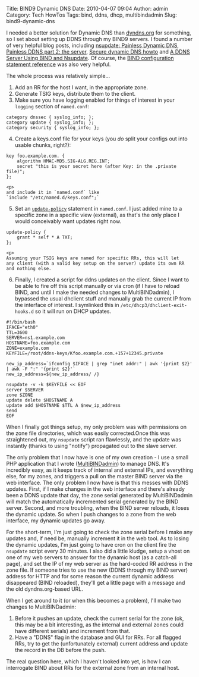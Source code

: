 Title: BIND9 Dynamic DNS
Date: 2010-04-07 09:04
Author: admin
Category: Tech HowTos
Tags: bind, ddns, dhcp, multibindadmin
Slug: bind9-dynamic-dns

I needed a better solution for Dynamic DNS than [dyndns.org][] for
something, so I set about setting up DDNS through my BIND9 servers. I
found a number of very helpful blog posts, including [nsupdate: Painless
Dynamic DNS][], [Painless DDNS part 2: the server][], [Secure dynamic
DNS howto][] and [A DDNS Server Using BIND and Nsupdate][]. Of course,
the [BIND configuration statement reference][] was also very helpful.

The whole process was relatively simple...

1.  Add an RR for the host I want, in the appropriate zone.
2.  Generate TSIG keys, distribute them to the client.
3.  Make sure you have logging enabled for things of interest in your
    `logging` section of `named.conf`:

~~~~{.text}
category dnssec { syslog_info; };
category update { syslog_info; };
category security { syslog_info; };
~~~~

4.  Create a keys.conf file for your keys (you *do* split your configs
    out into usable chunks, right?):

~~~~{.text}
key foo.example.com. {
    algorithm HMAC-MD5.SIG-ALG.REG.INT;
    secret "this is your secret here (after Key: in the .private file)";
};
~~~~

    <p>
    and include it in `named.conf` like
    `include "/etc/named.d/keys.conf";`

5.  Set an [`update-policy`][] statement in `named.conf`. I just added
    mine to a specific zone in a specific view (external), as that's the
    only place I would conceivably want updates right now.

    </p>
~~~~{.text}
update-policy {
    grant * self * A TXT;
};
~~~~

    <p>
    Assuming your TSIG keys are named for specific RRs, this will let
    any client (with a valid key setup on the server) update its own RR
    and nothing else.

6.  Finally, I created a script for ddns updates on the client. Since I
    want to be able to fire off this script manually or via cron (if I
    have to reload BIND, and until I make the needed changes to
    MultiBINDadmin), I bypassed the usual dhclient stuff and manually
    grab the current IP from the interface of interest. I symlinked this
    in `/etc/dhcp3/dhclient-exit-hooks.d` so it will run on DHCP
    updates.

    </p>
~~~~{.bash}
#!/bin/bash
IFACE="eth0"
TTL=3600
SERVER=ns1.example.com
HOSTNAME=foo.example.com
ZONE=example.com
KEYFILE=/root/ddns-keys/Kfoo.example.com.+157+12345.private

new_ip_address=`ifconfig $IFACE | grep "inet addr:" | awk '{print $2}' | awk -F ":" '{print $2}'`
new_ip_address=${new_ip_address/ /}

nsupdate -v -k $KEYFILE << EOF
server $SERVER
zone $ZONE
update delete $HOSTNAME A
update add $HOSTNAME $TTL A $new_ip_address
send
EOF
~~~~

When I finally got things setup, my only problem was with permissions on
the zone file directories, which was easily corrected.Once this was
straightened out, my `nsupdate` script ran flawlessly, and the update
was instantly (thanks to using "notify") propagated out to the slave
server.

The only problem that I now have is one of my own creation - I use a
small PHP application that I wrote ([MultiBINDadmin][]) to manage DNS.
It's incredibly easy, as it keeps track of internal and external IPs,
and everything else, for my zones, and triggers a pull on the master
BIND server via the web interface. The only problem I now have is that
this messes with DDNS updates. First, if I make changes in the web
interface and there's already been a DDNS update that day, the zone
serial generated by MultiBINDadmin will match the automatically
incremented serial generated by the BIND server. Second, and more
troubling, when the BIND server reloads, it loses the dynamic update. So
when I push changes to a zone from the web interface, my dynamic updates
go away.

For the short-term, I'm just going to check the zone serial before I
make any updates and, if need be, manually increment it in the web tool.
As to losing the dynamic updates, I'm just going to have cron on the
client fire the `nsupdate` script every 30 minutes. I also did a little
kludge, setup a vhost on one of my web servers to answer for the dynamic
host (as a catch-all page), and set the IP of my web server as the
hard-coded RR address in the zone file. If someone tries to use the new
(DDNS through my BIND server) address for HTTP and for some reason the
current dynamic address disappeared (BIND reloaded), they'll get a
little page with a message and the old dyndns.org-based URL.

When I get around to it (or when this becomes a problem), I'll make two
changes to MultiBINDadmin:

1.  Before it pushes an update, check the current serial for the zone
    (ok, this may be a bit interesting, as the internal and external
    zones could have different serials) and increment from that.
2.  Have a "DDNS" flag in the database and GUI for RRs. For all flagged
    RRs, try to get the (unfortunately external) current address and
    update the record in the DB before the push.

The real question here, which I haven't looked into yet, is how I can
interrogate BIND about RRs for the external zone from an internal host.

  [dyndns.org]: http://www.dyndns.org
  [nsupdate: Painless Dynamic DNS]: http://linux.yyz.us/nsupdate/
  [Painless DDNS part 2: the server]: http://linux.yyz.us/dns/ddns-server.html
  [Secure dynamic DNS howto]: http://ops.ietf.org/dns/dynupd/secure-ddns-howto.html
  [A DDNS Server Using BIND and Nsupdate]: http://www.oceanwave.com/technical-resources/unix-admin/nsupdate.html
  [BIND configuration statement reference]: http://www.zytrax.com/books/dns/ch7/statements.html
  [`update-policy`]: http://www.zytrax.com/books/dns/ch7/xfer.html#update-policy
  [MultiBINDadmin]: http://multibindadmin.jasonantman.com/
